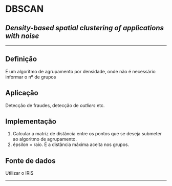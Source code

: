 # DBSCAN
## *Density-based spatial clustering of applications with noise*

---

## Definição
É um algoritmo de agrupamento por densidade, onde não é necessário informar o nº de grupos

## Aplicação
Detecção de fraudes, detecção de *outliers* etc.

## Implementação
1. Calcular a matriz de distância entre os pontos que se deseja submeter ao algoritmo de agrupamento.
2. épsilon = raio. É a distância máxima aceita nos grupos.

## Fonte de dados
Utilizar o IRIS

---

